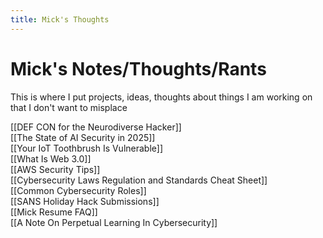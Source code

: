 ```yaml
---
title: Mick's Thoughts
---
```

# Mick's Notes/Thoughts/Rants
This is where I put projects, ideas, thoughts about things I am working on that I don't want to misplace

[[DEF CON for the Neurodiverse Hacker]]\
[[The State of AI Security in 2025]]\
[[Your IoT Toothbrush Is Vulnerable]]\
[[What Is Web 3.0]]\
[[AWS Security Tips]]\
[[Cybersecurity Laws Regulation and Standards Cheat Sheet]]\
[[Common Cybersecurity Roles]]\
[[SANS Holiday Hack Submissions]]\
[[Mick Resume FAQ]]\
[[A Note On Perpetual Learning In Cybersecurity]]